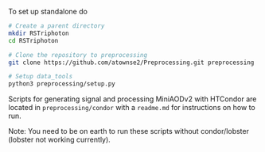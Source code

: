 To set up standalone do
```bash
# Create a parent directory
mkdir RSTriphoton
cd RSTriphoton

# Clone the repository to preprocessing
git clone https://github.com/atownse2/Preprocessing.git preprocessing

# Setup data_tools
python3 preprocessing/setup.py
```

Scripts for generating signal and processing MiniAODv2 with HTCondor are located in `preprocessing/condor` with a `readme.md` for instructions on how to run.

Note: You need to be on earth to run these scripts without condor/lobster (lobster not working currently).